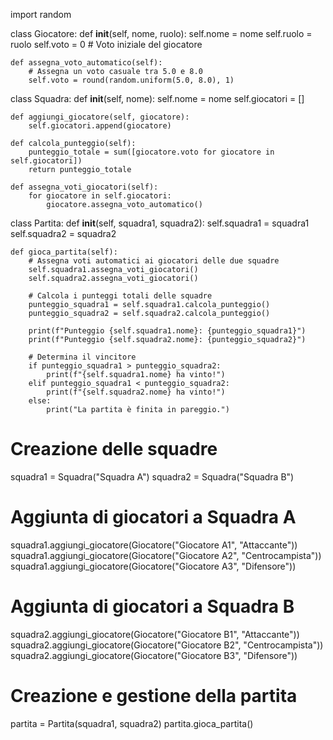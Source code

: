 import random

class Giocatore:
    def __init__(self, nome, ruolo):
        self.nome = nome
        self.ruolo = ruolo
        self.voto = 0  # Voto iniziale del giocatore

    def assegna_voto_automatico(self):
        # Assegna un voto casuale tra 5.0 e 8.0
        self.voto = round(random.uniform(5.0, 8.0), 1)


class Squadra:
    def __init__(self, nome):
        self.nome = nome
        self.giocatori = []

    def aggiungi_giocatore(self, giocatore):
        self.giocatori.append(giocatore)

    def calcola_punteggio(self):
        punteggio_totale = sum([giocatore.voto for giocatore in self.giocatori])
        return punteggio_totale

    def assegna_voti_giocatori(self):
        for giocatore in self.giocatori:
            giocatore.assegna_voto_automatico()


class Partita:
    def __init__(self, squadra1, squadra2):
        self.squadra1 = squadra1
        self.squadra2 = squadra2

    def gioca_partita(self):
        # Assegna voti automatici ai giocatori delle due squadre
        self.squadra1.assegna_voti_giocatori()
        self.squadra2.assegna_voti_giocatori()

        # Calcola i punteggi totali delle squadre
        punteggio_squadra1 = self.squadra1.calcola_punteggio()
        punteggio_squadra2 = self.squadra2.calcola_punteggio()

        print(f"Punteggio {self.squadra1.nome}: {punteggio_squadra1}")
        print(f"Punteggio {self.squadra2.nome}: {punteggio_squadra2}")

        # Determina il vincitore
        if punteggio_squadra1 > punteggio_squadra2:
            print(f"{self.squadra1.nome} ha vinto!")
        elif punteggio_squadra1 < punteggio_squadra2:
            print(f"{self.squadra2.nome} ha vinto!")
        else:
            print("La partita è finita in pareggio.")


# Creazione delle squadre
squadra1 = Squadra("Squadra A")
squadra2 = Squadra("Squadra B")

# Aggiunta di giocatori a Squadra A
squadra1.aggiungi_giocatore(Giocatore("Giocatore A1", "Attaccante"))
squadra1.aggiungi_giocatore(Giocatore("Giocatore A2", "Centrocampista"))
squadra1.aggiungi_giocatore(Giocatore("Giocatore A3", "Difensore"))

# Aggiunta di giocatori a Squadra B
squadra2.aggiungi_giocatore(Giocatore("Giocatore B1", "Attaccante"))
squadra2.aggiungi_giocatore(Giocatore("Giocatore B2", "Centrocampista"))
squadra2.aggiungi_giocatore(Giocatore("Giocatore B3", "Difensore"))

# Creazione e gestione della partita
partita = Partita(squadra1, squadra2)
partita.gioca_partita()
